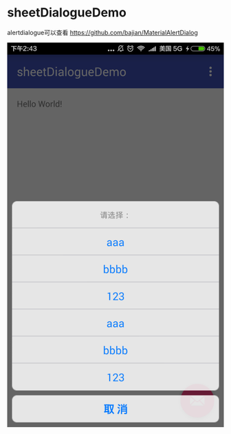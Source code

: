 # sheetDialogueDemo

alertdialogue可以查看 https://github.com/bajian/MaterialAlertDialog

![sheetDialogueDemo](https://github.com/bajian/sheetDialogueDemo/blob/master/device-2015-12-08-144336.png)
